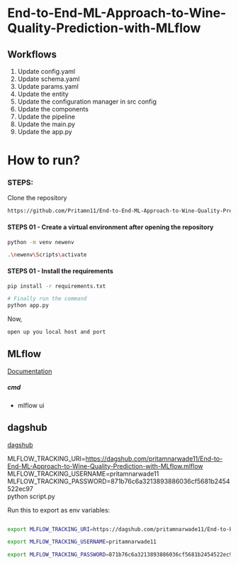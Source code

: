 # End-to-End-ML-Approach-to-Wine-Quality-Prediction-with-MLflow

## Workflows 

1. Update config.yaml
2. Update schema.yaml
3. Update params.yaml
4. Update the entity
5. Update the configuration manager in src config
6. Update the components
7. Update the pipeline
8. Update the main.py
9. Update the app.py  


# How to run?

### STEPS: 

Clone the repository 

```bash
https://github.com/Pritamn11/End-to-End-ML-Approach-to-Wine-Quality-Prediction-with-MLflow
```

#### STEPS 01 - Create a virtual environment after opening the repository

```bash
python -m venv newenv
```

```bash
.\newenv\Scripts\activate
```
 
#### STEPS 01 - Install the requirements

```bash
pip install -r requirements.txt
```

```bash
# Finally run the command
python app.py
```

Now,

```bash
open up you local host and port
```

## MLflow


[Documentation](https://mlflow.org/docs/latest/index.html)


##### cmd 
- mlflow ui

## dagshub 
[dagshub](https://dagshub.com/)

MLFLOW_TRACKING_URI=https://dagshub.com/pritamnarwade11/End-to-End-ML-Approach-to-Wine-Quality-Prediction-with-MLflow.mlflow \
MLFLOW_TRACKING_USERNAME=pritamnarwade11 \
MLFLOW_TRACKING_PASSWORD=871b76c6a3213893886036cf5681b2454522ec97 \
python script.py

Run this to export as env variables:

```bash

export MLFLOW_TRACKING_URI=https://dagshub.com/pritamnarwade11/End-to-End-ML-Approach-to-Wine-Quality-Prediction-with-MLflow.mlflow 

export MLFLOW_TRACKING_USERNAME=pritamnarwade11 

export MLFLOW_TRACKING_PASSWORD=871b76c6a3213893886036cf5681b2454522ec97 

```





